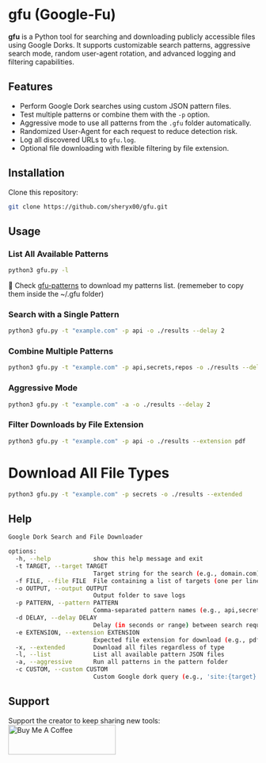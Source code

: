 # **gfu (Google-Fu)**

**gfu** is a Python tool for searching and downloading publicly accessible files using Google Dorks. It supports customizable search patterns, aggressive search mode, random user-agent rotation, and advanced logging and filtering capabilities.

## Features

- Perform Google Dork searches using custom JSON pattern files.
- Test multiple patterns or combine them with the `-p` option.
- Aggressive mode to use all patterns from the `.gfu` folder automatically.
- Randomized User-Agent for each request to reduce detection risk.
- Log all discovered URLs to `gfu.log`.
- Optional file downloading with flexible filtering by file extension.

## Installation

Clone this repository:

```bash
git clone https://github.com/sheryx00/gfu.git
```

## Usage

### List All Available Patterns

```bash
python3 gfu.py -l
```
:scroll: Check [gfu-patterns](https://github.com/Sheryx00/gfu-patterns) to download my patterns list. (rememeber to copy them inside the ~/.gfu folder)

### Search with a Single Pattern

```bash
python3 gfu.py -t "example.com" -p api -o ./results --delay 2
```

### Combine Multiple Patterns

```bash
python3 gfu.py -t "example.com" -p api,secrets,repos -o ./results --delay 3
```

### Aggressive Mode

```bash
python3 gfu.py -t "example.com" -a -o ./results --delay 2
```

### Filter Downloads by File Extension

```bash
python3 gfu.py -t "example.com" -p api -o ./results --extension pdf
```

# Download All File Types

```bash
python3 gfu.py -t "example.com" -p secrets -o ./results --extended
```
## Help

```bash
Google Dork Search and File Downloader

options:
  -h, --help            show this help message and exit
  -t TARGET, --target TARGET
                        Target string for the search (e.g., domain.com)
  -f FILE, --file FILE  File containing a list of targets (one per line)
  -o OUTPUT, --output OUTPUT
                        Output folder to save logs
  -p PATTERN, --pattern PATTERN
                        Comma-separated pattern names (e.g., api,secrets,repos)
  -d DELAY, --delay DELAY
                        Delay (in seconds or range) between search requests
  -e EXTENSION, --extension EXTENSION
                        Expected file extension for download (e.g., pdf, txt)
  -x, --extended        Download all files regardless of type
  -l, --list            List all available pattern JSON files
  -a, --aggressive      Run all patterns in the pattern folder
  -c CUSTOM, --custom CUSTOM
                        Custom Google dork query (e.g., 'site:{target} filetype:pdf')
```

## Support

Support the creator to keep sharing new tools:
<a href="https://www.buymeacoffee.com/Sheryx00" target="_blank"><img src="https://cdn.buymeacoffee.com/buttons/v2/default-yellow.png" alt="Buy Me A Coffee" style="height: 60px !important;width: 217px !important;" ></a>
